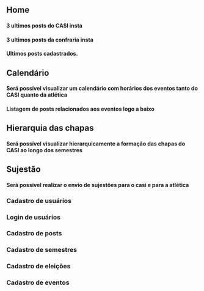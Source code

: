 ## Home
####    3 ultimos posts do CASI insta
####    3 ultimos posts da confraria insta
####    Ultimos posts cadastrados.

## Calendário
####    Será possível visualizar um calendário com horários dos eventos tanto do CASI quanto da atlética
####    Listagem de posts relacionados aos eventos logo a baixo

## Hierarquia das chapas 
####    Será possível visualizar hierarquicamente a formação das chapas do CASI ao longo dos semestres

## Sujestão
####    Será possível realizar o envio de sujestões para o casi e para a atlética

### Cadastro de usuários
### Login de usuários
### Cadastro de posts
### Cadastro de semestres
### Cadastro de eleições
### Cadastro de eventos
